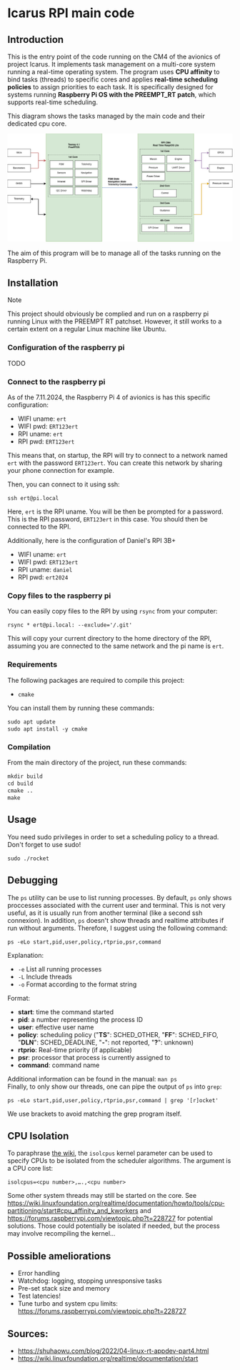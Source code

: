 # Icarus RPI main code
## Introduction
This is the entry point of the code running on the CM4 of the avionics of project Icarus. It implements task management on a multi-core system running a real-time operating system. The program uses **CPU affinity** to bind tasks (threads) to specific cores and applies **real-time scheduling policies** to assign priorities to each task. It is specifically designed for systems running **Raspberry Pi OS with the PREEMPT_RT patch**, which supports real-time scheduling.

This diagram shows the tasks managed by the main code and their dedicated cpu core.

![Architecure diagram](architecture.png)

The aim of this program will be to manage all of the tasks running on the Raspberry Pi.

## Installation
> [!NOTE]  
> This project should obviously be complied and run on a raspberry pi running Linux with the PREEMPT RT patchset. However, it still works to a certain extent on a regular Linux machine like Ubuntu.

### Configuration of the raspberry pi
TODO

### Connect to the raspberry pi
As of the 7.11.2024, the Raspberry Pi 4 of avionics is has this specific configuration:

* WIFI uname: `ert`
* WIFI pwd: `ERT123ert`
* RPI  uname: `ert`
* RPI  pwd: `ERT123ert`

This means that, on startup, the RPI will try to connect to a network named `ert` with the password `ERT123ert`. You can create this network by sharing your phone connection for example.

Then, you can connect to it using ssh:

    ssh ert@pi.local

Here, `ert` is the RPI uname. You will be then be prompted for a password. This is the RPI password, `ERT123ert` in this case. You  should then be connected to the RPI.

Additionally, here is the configuration of Daniel's RPI 3B+

* WIFI uname: `ert`
* WIFI pwd: `ERT123ert`
* RPI  uname: `daniel`
* RPI  pwd: `ert2024`

### Copy files to the raspberry pi
You can easily copy files to the RPI by using `rsync` from your computer:

    rsync * ert@pi.local: --exclude='/.git'

This will copy your current directory to the home directory of the RPI, assuming you are connected to the same network and the pi name is `ert`.

### Requirements
The following packages are required to compile this project:

* `cmake`

You can install them by running these commands:

    sudo apt update
    sudo apt install -y cmake

### Compilation
From the main directory of the project, run these commands:

    mkdir build
    cd build
    cmake ..
    make

## Usage
You need sudo privileges in order to set a scheduling policy to a thread. Don't forget to use sudo!

    sudo ./rocket


## Debugging
The `ps` utility can be use to list running processes.
By default, `ps` only shows proccesses associated with the current user and terminal.
This is not very useful, as it is usually run from another terminal (like a second ssh connexion). In addition, `ps` doesn't show threads and realtime attributes if run without arguments. Therefore, I suggest using the following command:
```
ps -eLo start,pid,user,policy,rtprio,psr,command
```
Explanation:
- `-e` List all running processes
- `-L` Include threads
- `-o` Format according to the format string

Format:
- **start**: time the command started
- **pid**: a number representing the process ID
- **user**: effective user name
- **policy**: scheduling policy ("**TS**": SCHED_OTHER, "**FF**": SCHED_FIFO, "**DLN**": SCHED_DEADLINE, "**-**": not reported, "**?**": unknown)
- **rtprio**: Real-time priority (if applicable)
- **psr**: processor that process is currently assigned to
- **command**: command name

Additional information can be found in the manual: `man ps`  
Finally, to only show our threads, one can pipe the output of `ps` into `grep`:

    ps -eLo start,pid,user,policy,rtprio,psr,command | grep '[r]ocket'

We use brackets to avoid matching the grep program itself.

## CPU Isolation
To paraphrase [the wiki](https://wiki.linuxfoundation.org/realtime/documentation/howto/tools/cpu-partitioning/start), the `isolcpus` kernel parameter can be used to specify CPUs to be isolated from the scheduler algorithms. The argument is a CPU core list:

    isolcpus=<cpu number>,….,<cpu number>

Some other system threads may still be started on the core. See https://wiki.linuxfoundation.org/realtime/documentation/howto/tools/cpu-partitioning/start#cpu_affinity_and_kworkers and https://forums.raspberrypi.com/viewtopic.php?t=228727 for potential solutions. Those could potentially be isolated if needed, but the process may involve recompiling the kernel...

## Possible ameliorations
- Error handling
- Watchdog: logging, stopping unresponsive tasks
- Pre-set stack size and memory
- Test latencies!
- Tune turbo and system cpu limits: https://forums.raspberrypi.com/viewtopic.php?t=228727

## Sources:
- https://shuhaowu.com/blog/2022/04-linux-rt-appdev-part4.html
- https://wiki.linuxfoundation.org/realtime/documentation/start